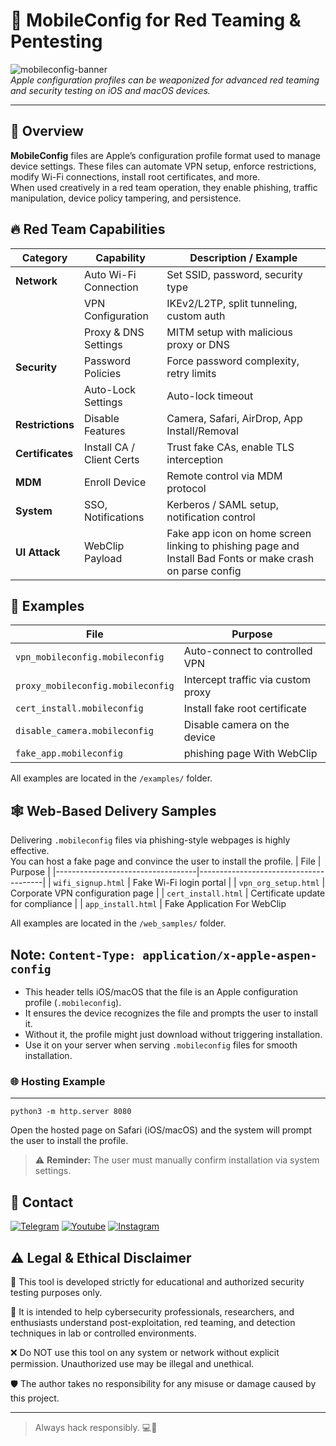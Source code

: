 

# 📱 MobileConfig for Red Teaming & Pentesting

![mobileconfig-banner](https://encrypted-tbn0.gstatic.com/images?q=tbn:ANd9GcQr5QOZQmlRUkVVJ13M2aeBRR5TNu5z9AgJLQ&s)  
*Apple configuration profiles can be weaponized for advanced red teaming and security testing on iOS and macOS devices.*

---

## 🚀 Overview

**MobileConfig** files are Apple’s configuration profile format used to manage device settings. These files can automate VPN setup, enforce restrictions, modify Wi-Fi connections, install root certificates, and more.  
When used creatively in a red team operation, they enable phishing, traffic manipulation, device policy tampering, and persistence.


## 🔥 Red Team Capabilities

| Category         | Capability                    | Description / Example                          |
|------------------|-------------------------------|------------------------------------------------|
| **Network**      | Auto Wi-Fi Connection         | Set SSID, password, security type              |
|                  | VPN Configuration             | IKEv2/L2TP, split tunneling, custom auth       |
|                  | Proxy & DNS Settings          | MITM setup with malicious proxy or DNS         |
| **Security**     | Password Policies             | Force password complexity, retry limits        |
|                  | Auto-Lock Settings            | Auto-lock timeout                              |
| **Restrictions** | Disable Features              | Camera, Safari, AirDrop, App Install/Removal   |
| **Certificates** | Install CA / Client Certs     | Trust fake CAs, enable TLS interception        |
| **MDM**          | Enroll Device                 | Remote control via MDM protocol                |
| **System**       | SSO, Notifications            | Kerberos / SAML setup, notification control    |
| **UI Attack**       | WebClip Payload            | Fake app icon on home screen linking to phishing page and Install Bad Fonts or make crash on parse config   



## 🧪 Examples

| File                              | Purpose                               |
|-----------------------------------|---------------------------------------|
| `vpn_mobileconfig.mobileconfig`   | Auto-connect to controlled VPN        |
| `proxy_mobileconfig.mobileconfig` | Intercept traffic via custom proxy    |
| `cert_install.mobileconfig`       | Install fake root certificate         |
| `disable_camera.mobileconfig`     | Disable camera on the device   
| `fake_app.mobileconfig`     | phishing page With WebClip           |

All examples are located in the `/examples/` folder.



## 🕸️ Web-Based Delivery Samples

Delivering `.mobileconfig` files via phishing-style webpages is highly effective.  
You can host a fake page and convince the user to install the profile.
| File                              | Purpose                               |
|-----------------------------------|---------------------------------------|
| `wifi_signup.html`   | Fake Wi-Fi login portal        |
| `vpn_org_setup.html` | Corporate VPN configuration page    |
| `cert_install.html`       | Certificate update for compliance         |
| `app_install.html`     | Fake Application For WebClip  

All examples are located in the `/web_samples/` folder.

## Note: `Content-Type: application/x-apple-aspen-config`

- This header tells iOS/macOS that the file is an Apple configuration profile (`.mobileconfig`).
- It ensures the device recognizes the file and prompts the user to install it.
- Without it, the profile might just download without triggering installation.
- Use it on your server when serving `.mobileconfig` files for smooth installation.


### 🌐 Hosting Example
  ----------
`python3 -m http.server 8080` 

Open the hosted page on Safari (iOS/macOS) and the system will prompt the user to install the profile.

> ⚠️ **Reminder:** The user must manually confirm installation via system settings.


<h2 id="contact">📧 Contact</h2>
<p >
<a href="https://t.me/amajax"><img title="Telegram" src="https://img.shields.io/badge/Telegram-black?style=for-the-badge&logo=Telegram"></a>
<a href="https://www.youtube.com/channel/UC0-QcOXgzRgSfcE3zerwu9w/?sub_confirmation=1"><img title="Youtube" src="https://img.shields.io/badge/Youtube-red?style=for-the-badge&logo=Youtube"></a>
<a href="https://www.instagram.com/sectoolfa"><img title="Instagram" src="https://img.shields.io/badge/Instagram-white?style=for-the-badge&logo=Instagram"></a>

## ⚠️ Legal & Ethical Disclaimer

🚨 This tool is developed strictly for educational and authorized security testing purposes only.

🔬 It is intended to help cybersecurity professionals, researchers, and enthusiasts understand post-exploitation, red teaming, and detection techniques in lab or controlled environments.

❌ Do NOT use this tool on any system or network without explicit permission. Unauthorized use may be illegal and unethical.

🛡 The author takes no responsibility for any misuse or damage caused by this project.

---

> Always hack responsibly. 💻🔐
